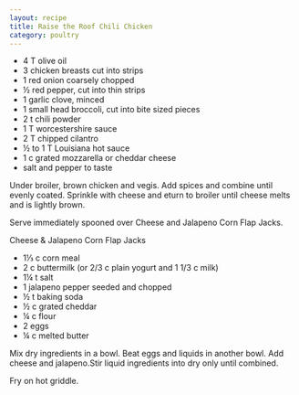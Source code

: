 ```yaml
---
layout: recipe
title: Raise the Roof Chili Chicken
category: poultry
---
```

- 4 T olive oil
- 3 chicken breasts cut into strips
- 1 red onion coarsely chopped
- ½ red pepper, cut into thin strips
- 1 garlic clove, minced
- 1 small head broccoli, cut into bite sized pieces
- 2 t chili powder
- 1 T worcestershire sauce
- 2 T chipped cilantro
- ½ to 1 T Louisiana hot sauce
- 1 c grated mozzarella or cheddar cheese
- salt and pepper to taste
  
Under broiler, brown chicken and vegis. Add spices and combine until evenly coated. Sprinkle with cheese and eturn to broiler until cheese melts and is lightly brown. 

Serve immediately spooned over Cheese and Jalapeno Corn Flap Jacks.

Cheese & Jalapeno Corn Flap Jacks

- 1⅓ c corn meal
- 2 c buttermilk (or 2/3 c plain yogurt and 1 1/3 c milk)
- 1¼ t salt
- 1 jalapeno pepper seeded and chopped
- ½ t baking soda
- ½ c grated cheddar
- ¼ c flour
- 2 eggs
- ¼ c melted butter

Mix dry ingredients in a bowl. Beat eggs and liquids in another bowl. Add cheese and jalapeno.Stir liquid ingredients into dry only until combined. 

Fry on hot griddle.

